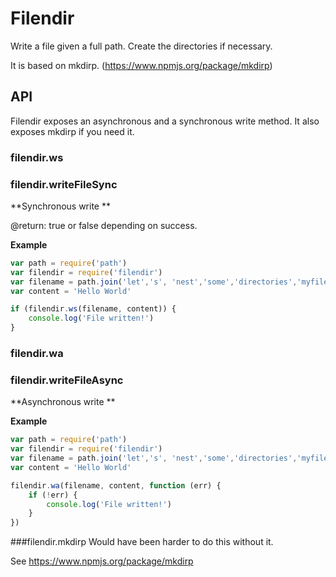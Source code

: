 Filendir
========
Write a file given a full path. Create the directories if necessary.

It is based on mkdirp. (https://www.npmjs.org/package/mkdirp)


API
----
Filendir exposes an asynchronous and a synchronous write method. It also exposes mkdirp if you need it.


### filendir.ws
### filendir.writeFileSync

**Synchronous write **

@return: true or false depending on success.

**Example**

```javascript
var path = require('path')
var filendir = require('filendir')
var filename = path.join('let','s', 'nest','some','directories','myfile.txt')
var content = 'Hello World'

if (filendir.ws(filename, content)) {
    console.log('File written!')
}
```


### filendir.wa
### filendir.writeFileAsync

**Asynchronous write **

**Example**

```javascript
var path = require('path')
var filendir = require('filendir')
var filename = path.join('let','s', 'nest','some','directories','myfile.txt')
var content = 'Hello World'

filendir.wa(filename, content, function (err) {
    if (!err) {
        console.log('File written!')
    }
})
```

###filendir.mkdirp
Would have been harder to do this without it.

See https://www.npmjs.org/package/mkdirp 
